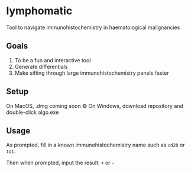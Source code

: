 # lymphomatic
Tool to navigate immunohistochemistry in haematological malignancies

## Goals 
1. To be a fun and interactive tool
2. Generate differentials
3. Make sifting through large immunohistochemistry panels faster

## Setup
On MacOS, .dmg coming soon &copy;
On Windows, download repository and double-click algo.exe

## Usage
As prompted, fill in a known immunohistochemistry name such as ```cd20``` or ```tdt```.

Then when prompted, input the result: ```+``` or ```-```
